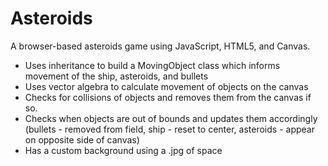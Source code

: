 Asteroids
=========

A browser-based asteroids game using JavaScript, HTML5, and Canvas. 
 * Uses inheritance to build a MovingObject class which informs movement of the ship, asteroids, and bullets
 * Uses vector algebra to calculate movement of objects on the canvas
 * Checks for collisions of objects and removes them from the canvas if so. 
 * Checks when objects are out of bounds and updates them accordingly (bullets - removed from field, ship - reset to center, asteroids - appear on opposite side of canvas)
 * Has a custom background using a .jpg of space
